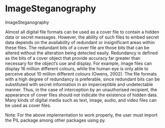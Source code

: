 # ImageSteganography

ImageSteganography

Almost all digital file formats can be used as a cover file to contain a hidden data or secret messages. However, the ability of such files to embed secret data depends on the availability of redundant or insignificant areas within these files. The redundant bits of a cover file are those bits that can be altered without the alteration being detected easily. Redundancy is defined as the bits of a cover object that provide accuracy far greater than necessary for the object’s use and display. 
For example, image files can display 16 million different colours, while the human eye is only able to perceive about 10 million different colours (Owens, 2002). The file formats with a high degree of redundancy is preferable, since redundant bits can be substituted with secret information in an imperceptible and undetectable manner. Thus, in the case of interception by an unauthorised recipient, the appearance of cover files should not indicate the existence of hidden data. Many kinds of digital media such as text, image, audio, and video files can be used as cover files.

Note: For the above implementation to work properly, the user must import the PIL package among other packages using py.
